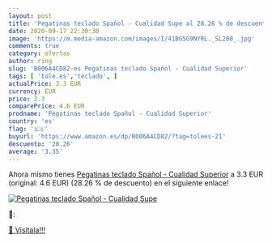 ```yaml
---
layout: post
title: 'Pegatinas teclado Spañol - Cualidad Supe al 28.26 % de descuento'
date: 2020-09-17 22:30:30
image: 'https://m.media-amazon.com/images/I/41BG5G9NYRL._SL200_.jpg'
comments: true
category: ofertas
author: ring
slug: 'B006A4CD82-es Pegatinas teclado Spañol - Cualidad Superior'
tags: [ 'tole.es','teclado', ]
actualPrice: 3.3 EUR
currency: EUR
price: 3.3
comparePrice: 4.6 EUR
prodname: 'Pegatinas teclado Spañol - Cualidad Superior'
country: 'es'
flag: '🇪🇸'
buyurl: 'https://www.amazon.es/dp/B006A4CD82/?tag=tolees-21'
descuento: '28.26'
average: '3.35'
---
```


Ahora mismo tienes [Pegatinas teclado Spañol - Cualidad Superior](https://www.amazon.es/dp/B006A4CD82/?tag=tolees-21) a 3.3 EUR (original: 4.6 EUR) (28.26 %  de descuento) en el siguiente enlace!

[![Pegatinas teclado Spañol - Cualidad Supe](https://m.media-amazon.com/images/I/41BG5G9NYRL._SL200_.jpg)](https://www.amazon.es/dp/B006A4CD82/?tag=tolees-21)

🔎:


[🛒 Visítala!!!](https://www.amazon.es/dp/B006A4CD82/?tag=tolees-21)
